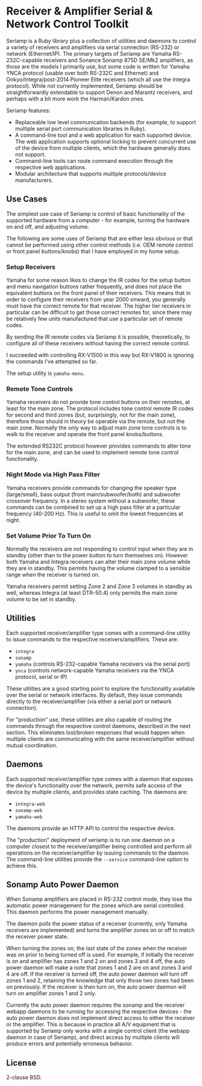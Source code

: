 # Receiver & Amplifier Serial & Network Control Toolkit

Seriamp is a Ruby library plus a collection of utilities and daemons to
control a variety of receivers and amplifiers via serial connection (RS-232)
or network (Ethernet/IP). The primary targets of Seriamp are Yamaha
RS-232C-capable receivers and Sonance Sonamp 875D SE/Mk2 amplifiers, as
those are the models I primarily use, but some code is written for
Yamaha YNCA protocol (usable over both RS-232C and Ethernet) and
Onkyo/Integra/post-2014 Pioneer Elite receivers (which all use the
Integra protocol). While not currently implemented, Seriamp should be
straightforwardly extendable to support Denon and Marantz receivers, and
perhaps with a bit more work the Harman/Kardon ones.

Seriamp features:

- Replaceable low level communication backends (for example,
to support multiple serial port communication libraries in Ruby).
- A command-line tool and a web application for each supported device.
The web application supports optional locking to prevent concurrent use
of the device from multiple clients, which the hardware generally does not
support.
- Command-line tools can route command execution through the respective
web applications.
- Modular architecture that supports multiple protocols/device manufacturers.

## Use Cases

The simplest use case of Seriamp is control of basic functionality of the
supported hardware from a computer - for example, turning the hardware on
and off, and adjusting volume.

The following are some uses of Seriamp that are either less obvious or that
cannot be performed using other control methods (i.e. OEM remote control or
front panel buttons/knobs) that I have employed in my home setup.

### Setup Receivers

Yamaha for some reason likes to change the IR codes for the setup button
and menu navigation buttons rather frequently, and does not place the
equivalent buttons on the front panel of their receivers. This means that
in order to configure their receivers from year 2000 onward, you generally
must have the correct remote for that receiver. The higher tier receivers
in particular can be difficult to get those correct remotes for, since
there may be relatively few units manufactured that use a particular set of
remote codes.

By sending the IR remote codes via Seriamp it is possible, theoretically,
to configure all of these receivers without having the correct remote control.

I succeeded with controlling RX-V1500 in this way but RX-V1800 is ignoring
the commands I've attempted so far.

The setup utility is `yamaha-menu`.

### Remote Tone Controls

Yamaha receivers do not provide tone control buttons on their remotes, at least
for the main zone. The protocol includes tone control remote IR codes for
second and third zones (but, surprisingly, not for the main zone), therefore
those should in theory be operable via the remote, but not the main zone.
Normally the only way to adjust main zone tone controls is to walk to the
receiver and operate the front panel knobs/buttons.

The extended RS232C protocol however provides commands to alter tone for the
main zone, and can be used to implement remote tone control functionality.

### Night Mode via High Pass Filter

Yamaha receivers provide commands for changing the speaker type (large/small),
bass output (front main/subwoofer/both) and subwoofer crossover frequency.
In a stereo system without a subwoofer, these commands can be combined to
set up a high pass filter at a particular frequency (40-200 Hz). This
is useful to omit the lowest frequencies at night.

### Set Volume Prior To Turn On

Normally the receivers are not responding to control input when they are in
standby (other than to the power button to turn themselves on).
However both Yamaha and Integra receivers can alter their main zone volume
while they are in standby. This permits having the volume clamped to a
sensible range when the receiver is turned on.

Yamaha receivers permit setting Zone 2 and Zone 3 volumes in standby as well,
whereas Integra (at least DTR-50.4) only permits the main zone volume to
be set in standby.

## Utilities

Each supported receiver/amplifier type comes with a command-line utility
to issue commands to the respective receivers/amplifiers. These are:

- `integra`
- `sonamp`
- `yamaha` (controls RS-232-capable Yamaha receivers via the serial port)
- `ynca` (controls network-capable Yamaha receivers via the YNCA protocol, serial or IP)

These utilities are a good starting point to explore the functionality
available over the serial or network interfaces. By default, they issue
commands directly to the receiver/amplifier (via either a serial port
or network connection).

For "production" use, these utilities are also capable of routing the
commands through the respective control daemons, described in the next
section. This eliminates lost/broken responses that would happen when
multiple clients are communicating with the same receiver/amplifier without
mutual coordination.

## Daemons

Each supported receiver/amplifier type comes with a daemon that exposes the
device's functionality over the network, permits safe access of the device by
multiple clients, and provides state caching. The daemons are:

- `integra-web`
- `sonamp-web`
- `yamaha-web`

The daemons provide an HTTP API to control the respective device.

The "production" deployment of seriamp is to run one daemon on a computer
closest to the receiver/amplifier being controlled and perform all operations
on the receiver/amplifier by issuing commands to the daemon. The command-line
utilities provide the `--service` command-line option to achieve this.

## Sonamp Auto Power Daemon

When Sonamp amplifiers are placed in RS-232 control mode, they lose the
automatic power management for the zones which are serial controlled.
This daemon performs the power management manually.

The daemon polls the power status of a receiver (currently, only Yamaha
receivers are implemented) and turns the amplifier zones on or off
to match the receiver power state.

When turning the zones on, the last state of the zones when the receiver was on
prior to being turned off is used. For example, if initially the
receiver is on and amplifier has zones 1 and 2 on and zones 3 and 4 off,
the auto power daemon will make a note that zones 1 and 2 are on
and zones 3 and 4 are off. If the receiver is turned off, the auto
power daemon will turn off zones 1 and 2, retaining the knowledge that
only those two zones had been on previously. If the receiver is then
turn on, the auto power daemon will turn on amplifier zones 1 and 2 only.

Currently the auto power daemon requires the sonamp and the receiver
webapp daemons to be running for accessing the respective devices -
the auto power daemon does not implement direct access to either
the receiver or the amplifier. This is because in practice all A/V
equipment that is supported by Seriamp only works with a single
control client (the webapp daemon in case of Seriamp), and direct access
by multiple clients will produce errors and potentially erroneous behavior.

## License

2-clause BSD.
